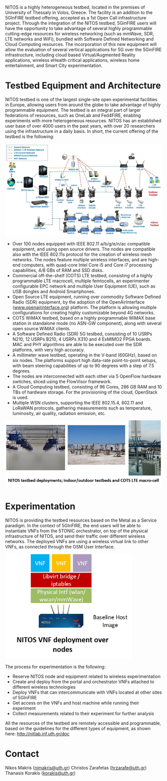 <!-- TITLE: NITOS -->
<!-- SUBTITLE: Network Implementation Testbed Using Open Source platforms -->

NITOS is a highly heterogeneous testbed, located in the premises of University of Thessaly in Volos, Greece. The facility is an addition to the 5GInFIRE testbed offering, accepted as a 1st Open Call infrastructure project. Through the integration of the NITOS testbed, 5GinFIRE users will have the opportunity to take advantage of several highly programmable cutting-edge resources for wireless networking (such as mmWave, SDR, LTE networks and WiFi), bundled with Software Defined Networking and Cloud Computing resources. The incorporation of this new equipment will allow the evaluation of several vertical applications for 5G over the 5GinFIRE infrastructure, including cloud based Virtual/Augmented Reality applications, wireless eHealth critical applications, wireless home entertainment, and Smart City experimentation.
# Testbed Equipment and Architecture
NITOS testbed is one of the largest single-site open experimental facilities in Europe, allowing users from around the globe to take advantage of highly programmable equipment. The testbed is an integral part of larger federations of resources, such as OneLab and Fed4FIRE, enabling experiments with more heterogeneous resources. NITOS has an established user base of over 4000 users in the past years, with over 20 researchers using the infrastructure in a daily basis. In short, the current offering of the testbed is the following:

![Nitos 1](/uploads/nitos/nitos-1.jpg "Nitos 1")

* Over 100 nodes equipped with IEEE 802.11 a/b/g/e/n/ac compatible equipment, and using open source drivers. The nodes are compatible also with the IEEE 802.11s protocol for the creation of wireless mesh networks. The nodes feature multiple wireless interfaces, and are high-end computers, with quad-core Intel Core i5 and Core i7 processing capabilities, 4/8 GBs of RAM and SSD disks.
* Commercial off-the-shelf (COTS) LTE testbed, consisting of a highly programmable LTE macrocell, multiple femtocells, an experimenter configurable EPC network and multiple User Equipment (UE), such as USB dongles and Android Smartphones.
* Open Source LTE equipment, running over commodity Software Defined Radio (SDR) equipment, by the adoption of the OpenAirInterface (www.openairinterface.org) platform. The platform is allowing multiple configurations for creating highly customizable beyond 4G networks. 
* COTS WiMAX testbed, based on a highly programmable WiMAX base station in standalone mode (no ASN-GW component), along with several open source WiMAX clients. 
* A Software Defined Radio (SDR) 5G testbed, consisting of 10 USRPs N210, 12 USRPs B210, 4 USRPs X310 and 4 ExMIMO2 FPGA boards. MAC and PHY algorithms are able to be executed over the SDR platforms, with very high accuracy.
* A millimeter wave testbed, operating in the V-band (60GHz), based on six nodes. The platforms support high data-rate point-to-point setups, with beam steering capabilities of up to 90 degrees with a step of 7.5 degrees.
* The nodes are interconnected with each other via 5 OpenFlow hardware switches, sliced using the FlowVisor framework. 
* A Cloud Computing testbed, consisting of 96 Cores, 286 GB RAM and 10 TBs of hardware storage. For the provisioning of the cloud, OpenStack is used.
* Multiple WSN clusters, supporting the IEEE 802.15.4, 802.11 and LoRaWAN protocols, gathering measurements such as temperature, luminosity, air quality, radiation emission, etc. 

![Nitos 2](/uploads/nitos/nitos-2.png "Nitos 2")


# Experimentation
NITOS is providing the testbed resources based on the Metal as a Service paradigm. In the context of 5GInFIRE, the end users will be able to instantiate VNFs from the 5TONIC orchestrator, on top of the physical infrastructure of NITOS, and send their traffic over different wireless networks. The deployed VNFs are using a wireless virtual link to other VNFs, as connected through the OSM User Interface. 

![Vnfs Over Nitos](/uploads/nitos/vnfs-over-nitos.png "Vnfs Over Nitos")



The process for experimentation is the following:
* Reserve NITOS node and equipment related to wireless experimentation
* Create and deploy from the portal and orchestrator VNFs attached to different wireless technologies
* Deploy VNFs that can intercommunicate with VNFs located at other sites of 5GInFIRE
* Get access on the VNFs and host machine while running their experiment
* Collect measurements related to their experiment for further analysis

All the resources of the testbed are remotely accessible and programmable, based on the guidelines for the different types of equipment, as shown here: http://nitlab.inf.uth.gr/doc


# Contact
Nikos Makris (nimakris@uth.gr)
Christos Zarafetas (hrzarafe@uth.gr)
Thanasis Korakis (korakis@uth.gr)